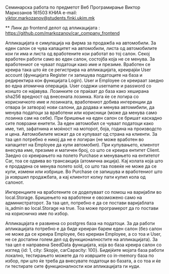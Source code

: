 Семинарска работа по предметот Веб Програмирање
Виктор Маркозанов 161503 КНИА
e-mail: viktor.markozanov@students.finki.ukim.mk


** Линк до frontend делот од апликацијата : https://github.com/markozanov/car_company_frontend


Апликацијата е симулација на фирма за продажба на автомобили.
За еден салон се чува капацитет на автомобили, листа од автомобилите кои ги има и листа од вработените кои работат во тој салон.
Секој вработен работи само во еден салон, состојба која не се менува. За вработениот се чуваат податоци како име и презиме.
Вработен се креира така што ќе се регистрира на апликацијата, креирајќи User account (функцијата Register ги запишува податоците
на база и редиректира кон функцијата Login). User и Employee се креираат заедно во една атомична операција.
User содржи username и password со коишто се најавува. Лозинките се праќаат до база како хеширана sha256 вредност од внесената лозинка.
Кога ќе се логира со корисничкото име и лозинката, вработениот добива ингеренции да отвара (и затвора) нови салони, да додава и менува автомибили,
да менува податоци за вработени или корисници (може да менува само лозинка сам на себе). При бришење на еден салон се бришат каскадно сите поврзани енитети.
За еден автомобил се чуваат податоци како име, тип, зафатнина и моќност на моторот, боја, година на производсто и цена. Автомобилите можат да се купуваат
од страна на клиенти. За таа цел потребно е никој да не е логиран (не може вработен во капацитет на Employee да купи автомобил). При купувањето,
клиентот внесува име, презиме и матичен број, со што се креира ентитет Client. Заедно со креирањето на полето Purchase и менувањето на ентитетот Car,
тоа се одвива во трансакција (атомична акција). Кај колата која што е продадена се менува полето sold, со што таа повеќе не може да се купи, измени или избрише.
Во Purchase се запишува и вработениот што ја извршил продажбата, а кај клиентот колку пати купил кола од салонот.

Ингеренциите на вработените се доделуваат со помош на варијабли во local.Storage. Бришењето на вработени е овозможено само на администраторот. За таа цел,
потребно е да се постави варијаблата is_admin во local.Storage на true. Тоа може програмерот да го постави на корисничко име по избор.

Апликацајата е развиена со postgres база на податоци. За да работи апликацијата потребно е да биде креиран барем еден салон (без салон не може да се креира Employee,
без крериан Employee, а со тоа и User, не се достапни голем дел од функционалностите на апликацијата). За таа цел е направена SeedData функцијата, која во база креира салон
со изглед {id: 1, city: Skopje, carCapacity: 100}. Бидејќите мојата база работи локално, тестирањето можете да го извршите со in-memory база по избор, при што ќе
треба да внесувате податоци во базата, а со тоа и ќе ги тестирате сите функционалности кои апликацијата ги нуди.